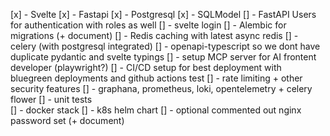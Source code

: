 [x] - Svelte
[x] - Fastapi
[x] - Postgresql
[x] - SQLModel
[] - FastAPI Users for authentication with roles as well
[] - svelte login
[] - Alembic for migrations (+ document)
[] - Redis caching with latest async redis
[] - celery (with postgresql integrated)
[] - openapi-typescript so we dont have duplicate pydantic and svelte typings
[] - setup MCP server for AI frontent developer (playwright?)
[] - CI/CD setup for best deployment with bluegreen deployments and github actions test
[] - rate limiting + other security features
[] - graphana, prometheus, loki, opentelemetry + celery flower
[] - unit tests  
[] - docker stack
[] - k8s helm chart
[] - optional commented out nginx password set (+ document)

